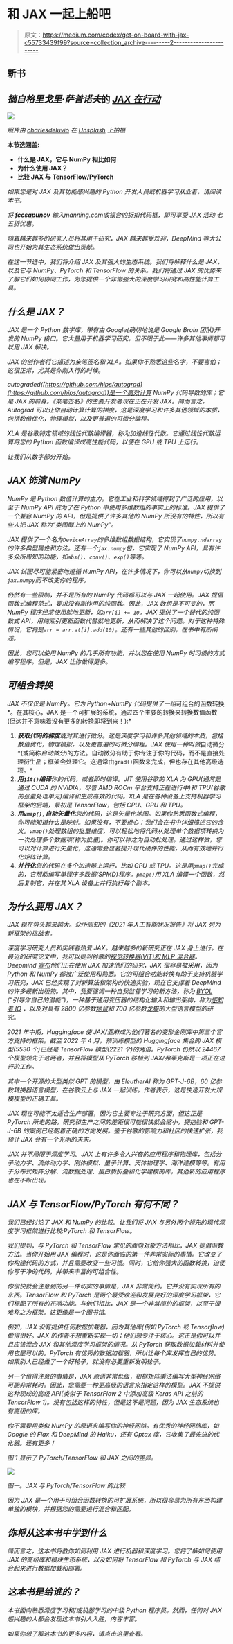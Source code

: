# 和 JAX 一起上船吧

> 原文：<https://medium.com/codex/get-on-board-with-jax-c55733439f99?source=collection_archive---------2----------------------->

## 新书

## *摘自格里戈里·萨普诺夫*的 [*JAX 在行动*](https://www.manning.com/books/jax-in-action?utm_source=medium&utm_medium=referral&utm_campaign=book_sapunov_jax_7_28_22)

*![](img/13b9d07af03e62268bb05db3d842976d.png)*

*照片由 [charlesdeluvio](https://unsplash.com/@charlesdeluvio?utm_source=unsplash&utm_medium=referral&utm_content=creditCopyText) 在 [Unsplash](https://unsplash.com/s/photos/machine-learning?utm_source=unsplash&utm_medium=referral&utm_content=creditCopyText) 上拍摄*

**本节选涵盖:**

*   **什么是 JAX，它与 NumPy 相比如何**
*   **为什么使用 JAX？**
*   **比较 JAX 与 TensorFlow/PyTorch**

*如果您是对 JAX 及其功能感兴趣的 Python 开发人员或机器学习从业者，请阅读本书。*

*将 **fccsapunov** 输入[manning.com](https://www.manning.com/books/jax-in-action?utm_source=medium&utm_medium=referral&utm_campaign=book_sapunov_jax_7_28_22)收银台的折扣代码框，即可享受 [*JAX 活动*](https://www.manning.com/books/jax-in-action?utm_source=medium&utm_medium=referral&utm_campaign=book_sapunov_jax_7_28_22) 七五折优惠。*

*随着越来越多的研究人员将其用于研究，JAX 越来越受欢迎，DeepMind 等大公司也开始为其生态系统做出贡献。*

*在这一节选中，我们将介绍 JAX 及其强大的生态系统。我们将解释什么是 JAX，以及它与 NumPy、PyTorch 和 TensorFlow 的关系。我们将通过 JAX 的优势来了解它们如何协同工作，为您提供一个非常强大的深度学习研究和高性能计算工具。*

## *什么是 JAX？*

*JAX 是一个 Python 数学库，带有由 Google(确切地说是 Google Brain 团队)开发的 NumPy 接口。它大量用于机器学习研究，但不限于此——许多其他事情都可以用 JAX 解决。*

*JAX 的创作者将它描述为亲笔签名和 XLA。如果你不熟悉这些名字，不要害怕；这很正常，尤其是你刚入行的时候。*

*autograded([https://github.com/hips/autograd](https://github.com/hips/autograd))是一个高效计算 NumPy 代码导数的库；它是 JAX 的前身。《亲笔签名》的主要开发者现在正在开发 JAX。简而言之，Autograd 可以让你自动计算计算的梯度，这是深度学习和许多其他领域的本质，包括数值优化，物理模拟，以及更普遍的可微分编程。*

*XLA 是谷歌特定领域的线性代数编译器，称为加速线性代数。它通过线性代数运算将您的 Python 函数编译成高性能代码，以便在 GPU 或 TPU 上运行。*

*让我们从数字部分开始。*

## ***JAX 饰演 NumPy***

*NumPy 是 Python 数值计算的主力。它在工业和科学领域得到了广泛的应用，以至于 NumPy API 成为了在 Python 中使用多维数组的事实上的标准。JAX 提供了一个兼容 NumPy 的 API，但是提供了许多其他的 NumPy 所没有的特性，所以有些人把 JAX 称为“类固醇上的 NumPy”。*

*JAX 提供了一个名为`DeviceArray`的多维数组数据结构，它实现了`numpy.ndarray`的许多典型属性和方法。还有一个`jax.numpy`包，它实现了 NumPy API，具有许多众所周知的功能，如`abs()`、`conv()`、`exp()`等等。*

*JAX 试图尽可能紧密地遵循 NumPy API，在许多情况下，你可以从`numpy`切换到`jax.numpy`而不改变你的程序。*

*仍然有一些限制，并不是所有的 NumPy 代码都可以与 JAX 一起使用。JAX 提倡函数式编程范式，要求没有副作用的纯函数。因此，JAX 数组是不可变的，而 NumPy 程序经常使用就地更新，如`arr[i] += 10`。JAX 提供了一个替代的纯函数式 API，用纯索引更新函数代替就地更新，从而解决了这个问题。对于这种特殊情况，它将是`arr = arr.at[i].add(10)`。还有一些其他的区别，在书中有所阐述。*

*因此，您可以使用 NumPy 的几乎所有功能，并以您在使用 NumPy 时习惯的方式编写程序。但是，JAX 让你做得更多。*

## ***可组合转换***

*JAX 不仅仅是 NumPy。它为 Python+NumPy 代码提供了一组*可组合的函数转换*。在其核心，JAX 是一个可扩展的系统，通过四个主要的转换来转换数值函数(但这并不意味着没有更多的转换即将到来！):*

1.  ***获取代码的梯度**或对其进行微分。这是深度学习和许多其他领域的本质，包括数值优化，物理模拟，以及更普遍的可微分编程。JAX 使用一种叫做*自动微分*(或简称*自动微分*)的方法。自动微分有助于你专注于你的代码，而不是直接处理衍生品；框架会处理它。这通常由`grad()`函数来完成，但也存在其他高级选项。*
2.  ***用`jit()`编译**你的代码，或者即时编译。JIT 使用谷歌的 XLA 为 GPU(通常是通过 CUDA 的 NVIDIA，尽管 AMD ROCm 平台支持正在进行中)和 TPU(谷歌的张量处理单元)编译和生成高效的代码。XLA 是在各种设备上支持机器学习框架的后端，最初是 TensorFlow，包括 CPU、GPU 和 TPU。*
3.  ***用`vmap(),`自动矢量化**您的代码，这是矢量化地图。如果你熟悉函数式编程，你可能知道什么是映射。如果没有，不要担心；我们会在书中详细描述它的含义。`vmap()`处理数组的批量维度，可以轻松地将代码从处理单个数据项转换为一次处理多个数据项(称为批量)。你可以称之为自动批处理。通过这样做，您可以对计算进行矢量化，这通常会显著提升现代硬件的性能，从而有效地并行化矩阵计算。*
4.  ***并行化**您的代码在多个加速器上运行，比如 GPU 或 TPU。这是用`pmap()`完成的，它帮助编写单程序多数据(SPMD)程序。`pmap()`用 XLA 编译一个函数，然后复制它，并在其 XLA 设备上并行执行每个副本。*

## *为什么要用 JAX？*

*JAX 现在势头越来越大。众所周知的《2021 年人工智能状况报告》将 JAX 列为新框架的挑战者。*

*深度学习研究人员和实践者热爱 JAX。越来越多的新研究正在 JAX 身上进行。在最近的研究论文中，我可以提到谷歌的[视觉转换器(ViT)和 MLP 混合器](https://github.com/google-research/vision_transformer)。Deepmind [宣布](https://www.deepmind.com/blog/using-jax-to-accelerate-our-research)他们正在使用 JAX 加速他们的研究，JAX 很容易被采用，因为 Python 和 NumPy 都被广泛使用和熟悉。它的可组合功能转换有助于支持机器学习研究，JAX 已经实现了对新算法和架构的快速实验，现在它支撑着 DeepMind 的许多最新出版物。其中，我要强调一种自我监督学习的新方法，称为 [BYOL](https://www.deepmind.com/publications/bootstrap-your-own-latent-a-new-approach-to-self-supervised-learning) (“引导你自己的潜能”)，一种基于通用变压器的结构化输入和输出架构，称为[感知者 IO](https://www.deepmind.com/blog/building-architectures-that-can-handle-the-worlds-data) ，以及对具有 2800 亿参数[地鼠](https://www.deepmind.com/blog/language-modelling-at-scale-gopher-ethical-considerations-and-retrieval)和 700 亿参数[龙猫](https://www.deepmind.com/publications/an-empirical-analysis-of-compute-optimal-large-language-model-training)的大型语言模型的研究。*

*2021 年中期，Huggingface 使 JAX/亚麻成为他们著名的变形金刚库中第三个官方支持的框架。截至 2022 年 4 月，预训练模型的 Huggingface 集合的 JAX 模型(5530 个)已经是 TensorFlow 模型(2221 个)的两倍。PyTorch 仍然以 24467 个模型领先于这两者，并且将模型从 PyTorch 移植到 JAX/弗莱克斯是一项正在进行的工作。*

*其中一个开源的大型类似 GPT 的模型，由 EleutherAI 称为 GPT-J-6B，60 亿参数转换器语言模型，在谷歌云上与 JAX 一起训练。作者表示，这是快速开发大规模模型的正确工具。*

*JAX 现在可能不太适合生产部署，因为它主要专注于研究方面，但这正是 PyTorch 所走的路。研究和生产之间的差距很可能很快就会缩小。拥抱脸和 GPT-J-6B 的案例已经朝着正确的方向发展。鉴于谷歌的影响力和社区的快速扩张，我预计 JAX 会有一个光明的未来。*

*JAX 并不局限于深度学习。JAX 上有许多令人兴奋的应用程序和物理库，包括分子动力学、流体动力学、刚体模拟、量子计算、天体物理学、海洋建模等等。有用于分布式矩阵分解、流数据处理、蛋白质折叠和化学建模的库，其他新的应用程序也在不断出现。*

## *JAX 与 TensorFlow/PyTorch 有何不同？*

*我们已经讨论了 JAX 和 NumPy 的比较。让我们将 JAX 与另外两个领先的现代深度学习框架进行比较:PyTorch 和 TensorFlow。*

*我们提到，与 PyTorch 和 TensorFlow 常见的面向对象方法相比，JAX 提倡函数方法。当你开始用 JAX 编程时，这是你面临的第一件非常实际的事情。它改变了你构建代码的方式，并且需要改变一些习惯。同时，它给你强大的函数转换，迫使你写干净的代码，并带来丰富的可组合性。*

*你很快就会注意到的另一件切实的事情是，JAX 非常简约。它并没有实现所有的东西。TensorFlow 和 PyTorch 是两个最受欢迎和发展良好的深度学习框架，它们标配了所有的花哨功能。与他们相比，JAX 是一个非常简约的框架，以至于很难称之为框架。这更像是一个图书馆。*

*例如，JAX 没有提供任何数据加载器，因为其他库(例如 PyTorch 或 Tensorflow)做得很好。JAX 的作者不想重新实现一切；他们想专注于核心。这正是你可以并且应该混合 JAX 和其他深度学习框架的情况。从 PyTorch 获取数据加载材料并使用它是可以的。PyTorch 有优秀的数据加载器，所以让每个库发挥自己的优势。如果别人已经做了一个好轮子，就没有必要重新发明轮子。*

*另一个值得注意的事情是，JAX 原语非常低级，根据矩阵乘法编写大型神经网络可能非常耗时。因此，您需要一种更高级的语言来指定这样的模型。JAX 不提供这种现成的高级 API(类似于 TensorFlow 2 中添加高级 Keras API 之前的 TensorFlow 1)。没有包括这样的特性，但是这不是问题，因为 JAX 生态系统也有高级的库。*

*你不需要用类似 NumPy 的原语来编写你的神经网络。有优秀的神经网络库，如 Google 的 Flax 和 DeepMind 的 Haiku，还有 Optax 库，它收集了最先进的优化器。还有更多！*

*图 1 显示了 PyTorch/TensorFlow 和 JAX 之间的差异。*

*![](img/05b02bd3ef3f90183b53dabc7efc16a8.png)*

*图一。JAX 与 PyTorch/TensorFlow 的比较*

*因为 JAX 是一个用于可组合函数转换的可扩展系统，所以很容易为所有东西构建单独的模块，并根据您的需要进行混合和匹配。*

## *你将从这本书中学到什么*

*简而言之，这本书将教你如何利用 JAX 进行机器和深度学习。您将了解如何使用 JAX 的高级库和模块生态系统，以及如何将 TensorFlow 和 PyTorch 与 JAX 结合起来进行数据加载和部署。*

## ***这本书是给谁的？***

*本书面向熟悉深度学习和/或机器学习的中级 Python 程序员。然而，任何对 JAX 感兴趣的人都会发现这本书引人入胜，内容丰富。*

*如果你想了解这本书的更多内容，请点击这里查看。*